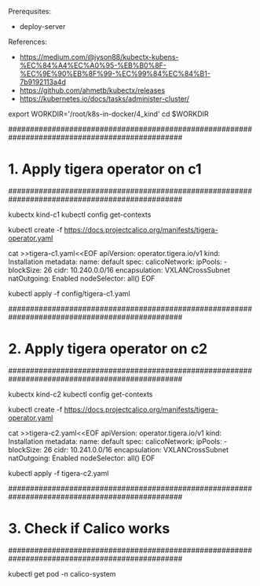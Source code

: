 Prerequsites:
- deploy-server

References:
- https://medium.com/@jyson88/kubectx-kubens-%EC%84%A4%EC%A0%95-%EB%B0%8F-%EC%9E%90%EB%8F%99-%EC%99%84%EC%84%B1-7b9192113a4d
- https://github.com/ahmetb/kubectx/releases
- https://kubernetes.io/docs/tasks/administer-cluster/

export WORKDIR='/root/k8s-in-docker/4_kind'
cd $WORKDIR


################################################################################################
# 1. Apply tigera operator on c1
################################################################################################

kubectx kind-c1
kubectl config get-contexts


kubectl create -f https://docs.projectcalico.org/manifests/tigera-operator.yaml

cat >>tigera-c1.yaml<<EOF
apiVersion: operator.tigera.io/v1
kind: Installation
metadata:
  name: default
spec:
  calicoNetwork:
    ipPools:
      - blockSize: 26
        cidr: 10.240.0.0/16
        encapsulation: VXLANCrossSubnet
        natOutgoing: Enabled
        nodeSelector: all()
EOF

kubectl apply -f config/tigera-c1.yaml 


################################################################################################
# 2. Apply tigera operator on c2
################################################################################################

kubectx kind-c2
kubectl config get-contexts


kubectl create -f https://docs.projectcalico.org/manifests/tigera-operator.yaml

cat >>tigera-c2.yaml<<EOF
apiVersion: operator.tigera.io/v1
kind: Installation
metadata:
  name: default
spec:
  calicoNetwork:
    ipPools:
      - blockSize: 26
        cidr: 10.241.0.0/16
        encapsulation: VXLANCrossSubnet
        natOutgoing: Enabled
        nodeSelector: all()
EOF

kubectl apply -f tigera-c2.yaml 


################################################################################################
# 3. Check if Calico works
################################################################################################

kubectl get pod -n calico-system
